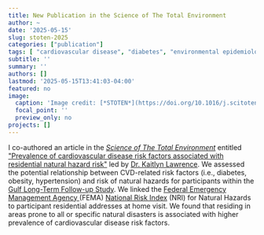 ```yaml
---
title: New Publication in the Science of The Total Environment
author: ~
date: '2025-05-15'
slug: stoten-2025
categories: ["publication"]
tags: [ "cardiovascular disease", "diabetes", "environmental epidemiology", "hypertension", "natural hazards", "obesity"]
subtitle: ''
summary: ''
authors: []
lastmod: '2025-05-15T13:41:03-04:00'
featured: no
image:
  caption: 'Image credit: [*STOTEN*](https://doi.org/10.1016/j.scitotenv.2025.179335)'
  focal_point: ''
  preview_only: no
projects: []
---
```


I co-authored an article in the [*Science of The Total Environment*](https://www.sciencedirect.com/journal/science-of-the-total-environment) entitled ["Prevalence of cardiovascular disease risk factors associated with residential natural hazard risk"](https://doi.org/10.1016/j.scitotenv.2025.179335) led by [Dr. Kaitlyn Lawrence](https://orcid.org/0000-0002-8360-9326). We assessed the potential relationship between CVD-related risk factors (i.e., diabetes, obesity, hypertension) and risk of natural hazards for participants within the [Gulf Long-Term Follow-up Study](https://gulfstudy.nih.gov/en/index.html). We linked the [Federal Emergency Management Agency ](https://www.fema.gov/) (FEMA) [National Risk Index](https://hazards.fema.gov/nri/) (NRI) for Natural Hazards to participant residential addresses at home visit. We found that residing in areas prone to all or specific natural disasters is associated with higher prevalence of cardiovascular disease risk factors.
